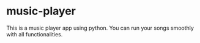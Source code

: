 # music-player
This is a music player app using python.
You can run your songs smoothly with all functionalities.
